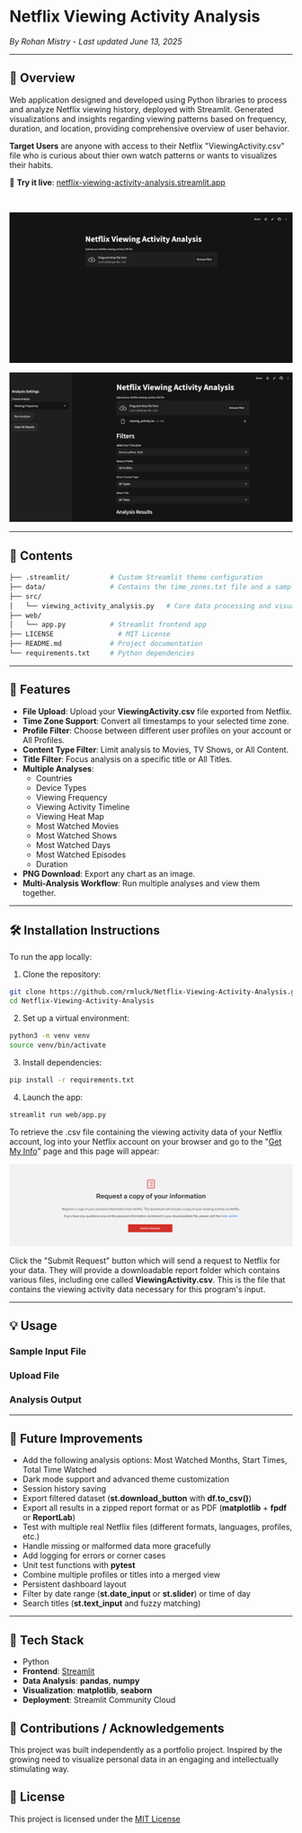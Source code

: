 # Netflix Viewing Activity Analysis

*By Rohan Mistry - Last updated June 13, 2025*

---

## 📖 Overview

Web application designed and developed using Python libraries to process and analyze Netflix viewing history, deployed with Streamlit. Generated visualizations and insights regarding viewing patterns based on frequency, duration, and location, providing comprehensive overview of user behavior.

**Target Users** are anyone with access to their Netflix "ViewingActivity.csv" file who is curious about thier own watch patterns or wants to visualizes their habits.

🔗 **Try it live**: [netflix-viewing-activity-analysis.streamlit.app](https://netflix-viewing-activity-analysis.streamlit.app)

<br>

![](/static/img/streamlit_demo_application1.png)

![](/static/img/streamlit_demo_application2.png)

---

## 📁 Contents

```bash
├── .streamlit/          # Custom Streamlit theme configuration
├── data/                # Contains the time_zones.txt file and a sample viewing_activity.csv file
├── src/
│   └── viewing_activity_analysis.py   # Core data processing and visualization logic
├── web/
│   └── app.py           # Streamlit frontend app
├── LICENSE                # MIT License
├── README.md            # Project documentation
└── requirements.txt     # Python dependencies
```

---

## 🌟 Features

* **File Upload**: Upload your __ViewingActivity.csv__ file exported from Netflix.
* **Time Zone Support**: Convert all timestamps to your selected time zone.
* **Profile Filter**: Choose between different user profiles on your account or All Profiles.
* **Content Type Filter**: Limit analysis to Movies, TV Shows, or All Content.
* **Title Filter**: Focus analysis on a specific title or All Titles.
* **Multiple Analyses**:
    * Countries
    * Device Types
    * Viewing Frequency
    * Viewing Activity Timeline
    * Viewing Heat Map
    * Most Watched Movies
    * Most Watched Shows
    * Most Watched Days
    * Most Watched Episodes
    * Duration
* **PNG Download**: Export any chart as an image.
* **Multi-Analysis Workflow**: Run multiple analyses and view them together.

---

## 🛠️ Installation Instructions

To run the app locally:
1. Clone the repository:
```bash
git clone https://github.com/rmluck/Netflix-Viewing-Activity-Analysis.git
cd Netflix-Viewing-Activity-Analysis
```
2. Set up a virtual environment:
```bash
python3 -m venv venv
source venv/bin/activate
```
3. Install dependencies:
```bash
pip install -r requirements.txt
```
4. Launch the app:
```bash
streamlit run web/app.py
```

To retrieve the .csv file containing the viewing activity data of your Netflix account, log into your Netflix account on your browser and go to the "[Get My Info](https://www.netflix.com/account/getmyinfo)" page and this page will appear:

![](/static/img/netflix_get_my_info_page.png)

Click the "Submit Request" button which will send a request to Netflix for your data. They will provide a downloadable report folder which contains various files, including one called __ViewingActivity.csv__. This is the file that contains the viewing activity data necessary for this program's input.

---

## 💡 Usage

### Sample Input File

### Upload File

### Analysis Output

---

## 🚧 Future Improvements

* Add the following analysis options: Most Watched Months, Start Times, Total Time Watched
* Dark mode support and advanced theme customization
* Session history saving
* Export filtered dataset (__st.download_button__ with __df.to_csv()__)
* Export all results in a zipped report format or as PDF (__matplotlib__ + __fpdf__ or __ReportLab__)
* Test with multiple real Netflix files (different formats, languages, profiles, etc.)
* Handle missing or malformed data more gracefully
* Add logging for errors or corner cases
* Unit test functions with __pytest__
* Combine multiple profiles or titles into a merged view
* Persistent dashboard layout
* Filter by date range (__st.date_input__ or __st.slider__) or time of day
* Search titles (__st.text_input__ and fuzzy matching)

---

## 🧰 Tech Stack

* Python
* **Frontend**: [Streamlit](https://streamlit.io/)
* **Data Analysis**: __pandas__, __numpy__
* **Visualization**: __matplotlib__, __seaborn__
* **Deployment**: Streamlit Community Cloud

## 🙏 Contributions / Acknowledgements

This project was built independently as a portfolio project. Inspired by the growing need to visualize personal data in an engaging and intellectually stimulating way.

## 🪪 License

This project is licensed under the [MIT License](/LICENSE)